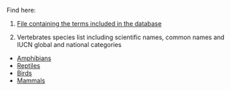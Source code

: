 Find here:

1. [File containing the terms included in the database](/Useful%20files/biodiversidata_terms_DwC.csv)

2. Vertebrates species list including scientific names, common names and IUCN global and national categories
  + [Amphibians](/Useful%20files/lista_especies_amphibia.csv)
  + [Reptiles](/Useful%20files/lista_especies_reptiles.csv)
  + [Birds](/Useful%20files/lista_especies_aves.csv)
  + [Mammals](/Useful%20files/lista_especies_mamiferos.csv)
